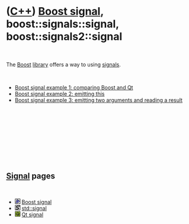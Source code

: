 



 

 

 

 

 

([C++](Cpp.md)) [Boost signal](CppBoostSignal.md), boost::signals::signal, boost::signals2::signal
====================================================================================================

 

The [Boost](CppBoost.md) [library](CppLibrary.md) offers a way to
using [signals](CppSignal.md).

 

-   [Boost signal example 1: comparing Boost and
    Qt](CppBoostSignalExample1.md)
-   [Boost signal example 2: emitting this](CppBoostSignalExample2.md)
-   [Boost signal example 3: emitting two arguments and reading a
    result](CppBoostSignalExample3.md)

 

 

 

 

 

[Signal](CppSignal.md) pages
-----------------------------

 

-   ![Boost](PicBoost.png) [Boost signal](CppBoostSignal.md)
-   ![STL](PicStl.png) [std::signal](CppStdSignal.md)
-   ![Qt](PicQt.png) [Qt signal](CppQtSignal.md)

 

 

 

 

 





 



